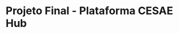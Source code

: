 # Projeto Final - Plataforma CESAE Hub
<br>
<div>
  <img align="center" alt="Cesae Hub desktop" height="90" src="./images/Cover (1).png;
</div>
 
